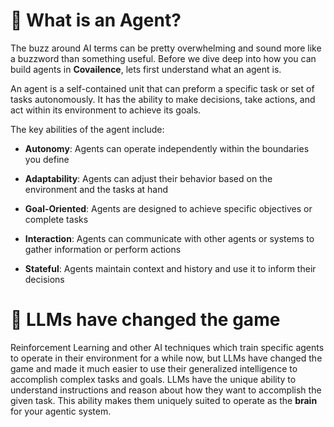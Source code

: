 # :robot: What is an Agent? 
The buzz around AI terms can be pretty overwhelming and sound more like a buzzword than something useful. Before we dive
deep into how you can build agents in **Covailence**, lets first understand what an agent is.

An agent is a self-contained unit that can preform a specific task or set of tasks autonomously. It has the ability to
make decisions, take actions, and act within its environment to achieve its goals.

The key abilities of the agent include:

- **Autonomy**: Agents can operate independently within the boundaries you define

- **Adaptability**: Agents can adjust their behavior based on the environment and the tasks at hand

- **Goal-Oriented**: Agents are designed to achieve specific objectives or complete tasks

- **Interaction**: Agents can communicate with other agents or systems to gather information or perform actions

- **Stateful**: Agents maintain context and history and use it to inform their decisions

#  🧠  LLMs have changed the game

Reinforcement Learning and other AI techniques which train specific agents to operate in their environment 
for a while now, but LLMs have changed the game and made it much easier to use their generalized intelligence to
accomplish complex tasks and goals. LLMs have the unique ability to understand instructions and reason about how they
want to accomplish the given task. This ability makes them uniquely suited to operate as the **brain** for your agentic 
system. 

